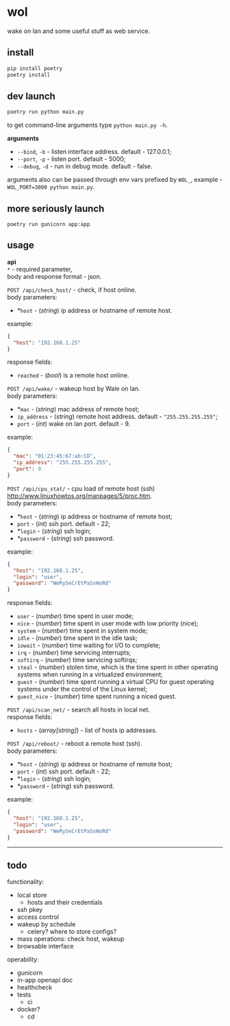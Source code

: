 # wol
wake on lan and some useful stuff as web service.

## install

```bash
pip install poetry
poetry install
```

## dev launch

```bash
poetry run python main.py
```

to get command-line arguments type `python main.py -h`.  

**arguments**  
* `--bind`, `-b` - listen interface address. default - 127.0.0.1;  
* `--port`, `-p` - listen port. default - 5000;  
* `--debug`, `-d` - run in debug mode. default - false.  

arguments also can be passed through env vars prefixed by `WOL_`, example - `WOL_PORT=3000 python main.py`.  


## more seriously launch

```
poetry run gunicorn app:app
```


## usage

**api**  
`*` - required parameter,  
body and response format - json.

`POST /api/check_host/` - check, if host online.  
body parameters:
* \*`host` - (*string*) ip address or hostname of remote host.

example:
  ```json
  {
    "host": "192.168.1.25"
  }
  ```

response fields:
* `reached` - (*bool*) is a remote host online.

`POST /api/wake/` - wakeup host by Wale on lan.  
body parameters:
* \*`mac` - (*string*) mac address of remote host;
* `ip_address` - (*string*) remote host address. default - `"255.255.255.255"`;
* `port` - (*int*) wake on lan port. default - 9.

example:
  ```json
  {
    "mac": "01:23:45:67:ab:CD",
    "ip_address": "255.255.255.255",
    "port": 9
  }
  ```

`POST /api/cpu_stat/` - cpu load of remote host (ssh)
http://www.linuxhowtos.org/manpages/5/proc.htm.  
body parameters:
* \*`host` - (*string*) ip address or hostname of remote host;
* `port` - (*int*) ssh port. default - 22;
* \*`login` - (*string*) ssh login;
* \*`password` - (*string*) ssh password.

example:
  ```json
  {
    "host": "192.168.1.25",
    "login": "user",
    "password": "WeRySeCrEtPaSsWoRd"
  }
  ```

response fields:
* `user` - (*number*) time spent in user mode;
* `nice` - (*number*) time spent in user mode with low priority (nice);
* `system` - (*number*) time spent in system mode;
* `idle` - (*number*) time spent in the idle task;
* `iowait` - (*number*) time waiting for I/O to complete;
* `irq` - (*number*) time servicing interrupts;
* `softirq` - (*number*) time servicing softirqs;
* `steal` - (*number*) stolen time, which is the time spent in other operating systems when running in a virtualized environment;
* `guest` - (*number*) time spent running a virtual CPU for guest operating systems under the control of the Linux kernel;
* `guest_nice` - (*number*) time spent running a niced guest.

`POST /api/scan_net/` - search all hosts in local net.  
response fields:
* `hosts` - (*array[string]*) - list of hosts ip addresses.

`POST /api/reboot/` - reboot a remote host (ssh).  
body parameters:
* \*`host` - (*string*) ip address or hostname of remote host;
* `port` - (*int*) ssh port. default - 22;
* \*`login` - (*string*) ssh login;
* \*`password` - (*string*) ssh password.

example:
  ```json
  {
    "host": "192.168.1.25",
    "login": "user",
    "password": "WeRySeCrEtPaSsWoRd"
  }
  ```

---

## todo

functionality:
* local store
  * hosts and their credentials
* ssh pkey
* access control
* wakeup by schedule
  * celery? where to store configs?
* mass operations: check host, wakeup
* browsable interface

operability:
* gunicorn
* in-app openapi doc
* healthcheck
* tests
  * ci
* docker?
  * cd
